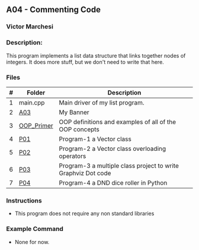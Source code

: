 ## A04 - Commenting Code
### Victor Marchesi
### Description:

This program implements a list data structure that links together nodes of integers. It does more stuff, but we don't need to write that here.

### Files

|   #   | Folder    | Description                      |
| :---: | -------- | -------------------------------- |
|   1   | main.cpp | Main driver of my list program. |
|   2   | [A03](./A03) | My Banner |
|   3   |   [OOP_Primer](./OOP_Primer)|     OOP definitions and examples of all of the OOP concepts |
|   4   | [P01](./P01)| Program-1 a Vector class|
|   5   | [P02](./P02)| Program-2 a Vector class overloading operators|
|   6   | [P03](./P03)| Program-3 a multiple class project to write Graphviz Dot code|
|   7   | [P04](./P04)| Program-4 a DND dice roller in Python|

### Instructions

- This program does not require any non standard libraries

### Example Command

- None for now.
